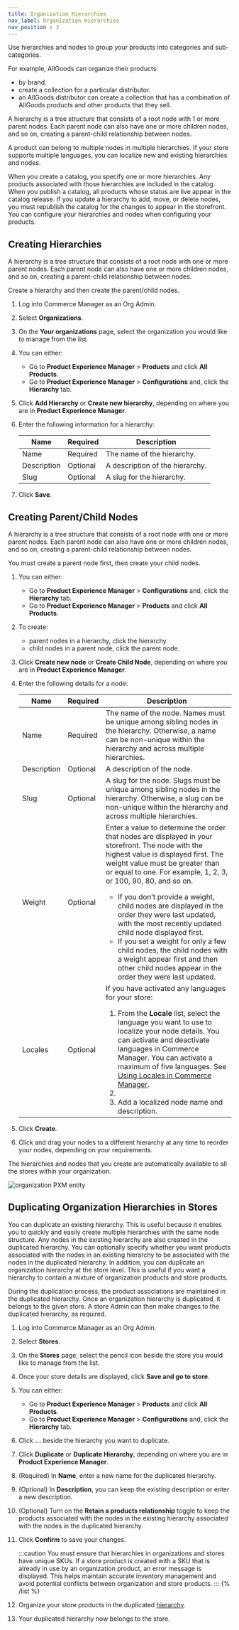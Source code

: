 ```yaml
---
title: Organization Hierarchies
nav_label: Organization Hierarchies
nav_position : 3
---
```


Use hierarchies and nodes to group your products into categories and sub-categories.

For example, AllGoods can organize their products:

- by brand.
- create a collection for a particular distributor.
- an AllGoods distributor can create a collection that has a combination of AllGoods products and other products that they sell.

A hierarchy is a tree structure that consists of a root node with 1 or more parent nodes. Each parent node can also have one or more children nodes, and so on, creating a parent-child relationship between nodes.

A product can belong to multiple nodes in multiple hierarchies. If your store supports multiple languages, you can localize new and existing hierarchies and nodes.

When you create a catalog, you specify one or more hierarchies. Any products associated with those hierarchies are included in the catalog. When you publish a catalog, all products whose status are live appear in the catalog release. If you update a hierarchy to add, move, or delete nodes, you must republish the catalog for the changes to appear in the storefront. You can configure your hierarchies and nodes when configuring your products.

## Creating Hierarchies

A hierarchy is a tree structure that consists of a root node with one or more parent nodes. Each parent node can also have one or more children nodes, and so on, creating a parent-child relationship between nodes.

Create a hierarchy and then create the parent/child nodes.

1. Log into Commerce Manager as an Org Admin.
1. Select **Organizations**. 
1. On the **Your organizations** page, select the organization you would like to manage from the list.
1. You can either:

    - Go to **Product Experience Manager** > **Products** and click **All Products**.
    - Go to **Product Experience Manager** > **Configurations** and, click the **Hierarchy** tab.

1. Click **Add Hierarchy** or **Create new hierarchy**, depending on where you are in **Product Experience Manager**.
1. Enter the following information for a hierarchy:

    | Name | Required | Description |
    |------| --- | --- |
    | Name | Required | The name of the hierarchy. |
    | Description | Optional | A description of the hierarchy. |
    | Slug | Optional | A slug for the hierarchy. |

1. Click **Save**.

## Creating Parent/Child Nodes

A hierarchy is a tree structure that consists of a root node with one or more parent nodes. Each parent node can also have one or more children nodes, and so on, creating a parent-child relationship between nodes.

You must create a parent node first, then create your child nodes. 

1. You can either:

    - Go to **Product Experience Manager** > **Configurations** and, click the **Hierarchy** tab.
    - Go to **Product Experience Manager** > **Products** and click **All Products**.

1. To create:

    - parent nodes in a hierarchy, click the hierarchy.
    - child nodes in a parent node, click the parent node.

1. Click **Create new node** or **Create Child Node**, depending on where you are in **Product Experience Manager**.
1. Enter the following details for a node:

    | Name        | Required  | Description                                                                                                                                                                                                                                                                                                                                                                                                                                                                                                                                                                                        |
    |-------------|-----------|----------------------------------------------------------------------------------------------------------------------------------------------------------------------------------------------------------------------------------------------------------------------------------------------------------------------------------------------------------------------------------------------------------------------------------------------------------------------------------------------------------------------------------------------------------------------------------------------------|
    | Name        | Required  | The name of the node. Names must be unique among sibling nodes in the hierarchy. Otherwise, a name can be non-unique within the hierarchy and across multiple hierarchies.                                                                                                                                                                                                                                                                                                                                                                                                                         |
    | Description | Optional  | A description of the node.                                                                                                                                                                                                                                                                                                                                                                                                                                                                                                                                                                         |
    | Slug        | Optional  | A slug for the node. Slugs must be unique among sibling nodes in the hierarchy. Otherwise, a slug can be non-unique within the hierarchy and across multiple hierarchies.                                                                                                                                                                                                                                                                                                                                                                                                                          |
    | Weight      | Optional  | Enter a value to determine the order that nodes are displayed in your storefront. The node with the highest value is displayed first. The weight value must be greater than or equal to one. For example, 1, 2, 3, or 100, 90, 80, and so on. <ul><li>If you don’t provide a weight, child nodes are displayed in the order they were last updated, with the most recently updated child node displayed first.</li><li>If you set a weight for only a few child nodes, the child nodes with a weight appear first and then other child nodes appear in the order they were last updated.</li></ul> |
    | Locales     | Optional  | If you have activated any languages for your store: <ol><li>From the **Locale** list, select the language you want to use to localize your node details. You can activate and deactivate languages in Commerce Manager. You can activate a maximum of five languages. See [Using Locales in Commerce Manager]( /docs/pxm/products/locales).<li><li>Add a localized node name and description.</li></ol>                                                                                                                                                                                            |

    


1. Click **Create**.
1. Click and drag your nodes to a different hierarchy at any time to reorder your nodes, depending on your requirements.

The hierarchies and nodes that you create are automatically available to all the stores within your organization.

![organization PXM entity](/assets/org_label.png)

## Duplicating Organization Hierarchies in Stores

You can duplicate an existing hierarchy. This is useful because it enables you to quickly and easily create multiple hierarchies with the same node structure. Any nodes in the existing hierarchy are also created in the duplicated hierarchy. You can optionally specify whether you want products associated with the nodes in an existing hierarchy to be associated with the nodes in the duplicated hierarchy. In addition, you can duplicate an organization hierarchy at the store level. This is useful if you want a hierarchy to contain a mixture of organization products and store products.

During the duplication process, the product associations are maintained in the duplicated hierarchy. Once an organization hierarchy is duplicated, it belongs to the given store. A store Admin can then make changes to the duplicated hierarchy, as required.

1. Log into Commerce Manager as an Org Admin.
1. Select **Stores**.
1. On the **Stores** page, select the pencil icon beside the store you would like to manage from the list.
1. Once your store details are displayed, click **Save and go to store**. 
1. You can either:

    - Go to **Product Experience Manager** > **Products** and click **All Products**.
    - Go to **Product Experience Manager** > **Configurations** and, click the **Hierarchy** tab.

1. Click **...** beside the hierarchy you want to duplicate.
1. Click **Duplicate** or **Duplicate Hierarchy**, depending on where you are in **Product Experience Manager**.
1. (Required) In **Name**, enter a new name for the duplicated hierarchy.
1. (Optional) In **Description**, you can keep the existing description or enter a new description.
1. (Optional) Turn on the **Retain a products relationship** toggle to keep the products associated with the nodes in the existing hierarchy associated with the nodes in the duplicated hierarchy.
1. Click **Confirm** to save your changes.

      :::caution
      You must ensure that hierarchies in organizations and stores have unique SKUs. If a store product is created with a SKU that is already in use by an organization product, an error message is displayed. This helps maintain accurate inventory management and avoid potential conflicts between organization and store products.
      :::
      {% /list %}

3. Organize your store products in the duplicated [hierarchy](/docs/pxm/hierarchies/node-relationships-api/create-node-product-relationships).
4. Your duplicated hierarchy now belongs to the store.
